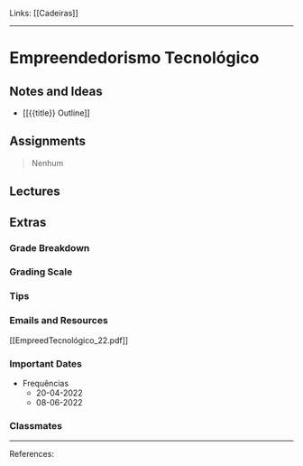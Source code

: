 Links: [[Cadeiras]]
___
# Empreendedorismo Tecnológico

## Notes and Ideas
- [[{{title}} Outline]]
## Assignments
> Nenhum 
## Lectures
## Extras
### Grade Breakdown
### Grading Scale
### Tips
### Emails and Resources
[[EmpreedTecnológico_22.pdf]]
### Important Dates
- Frequências
	 - 20-04-2022
	 - 08-06-2022
### Classmates
___
References:

